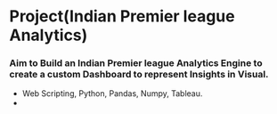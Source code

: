 # Project(Indian Premier league Analytics)
### Aim to Build an Indian Premier league Analytics Engine to create a custom Dashboard to represent Insights in Visual.
- Web Scripting, Python, Pandas, Numpy, Tableau.
- 
